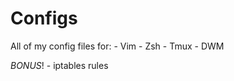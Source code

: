 Configs
=======

All of my config files for:
    - Vim
    - Zsh
    - Tmux
    - DWM

*BONUS*!
    - iptables rules
